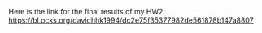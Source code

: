 Here is the link for the final results of my HW2: https://bl.ocks.org/davidhhk1994/dc2e75f35377982de561878b147a8807 
